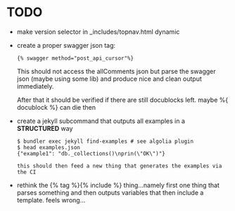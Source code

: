 # TODO

- make version selector in _includes/topnav.html dynamic
- create a proper swagger json tag:

    ```
    {% swagger method="post_api_cursor"%}
    ```

    This should not access the allComments json but parse the swagger json (maybe using some lib) and produce nice and clean output immediately.

    After that it should be verified if there are still docublocks left. maybe %{ docublock %} can die then
- create a jekyll subcommand that outputs all examples in a **STRUCTURED** way

    ```
    $ bundler exec jekyll find-examples # see algolia plugin
    $ head examples.json
    {"example1": "db._collections()\nprin(\"OK\")"}

    this should then feed a new thing that generates the examples via the CI

- rethink the {% tag %}{% include %} thing...namely first one thing that parses something and then outputs variables that then include a template. feels wrong...